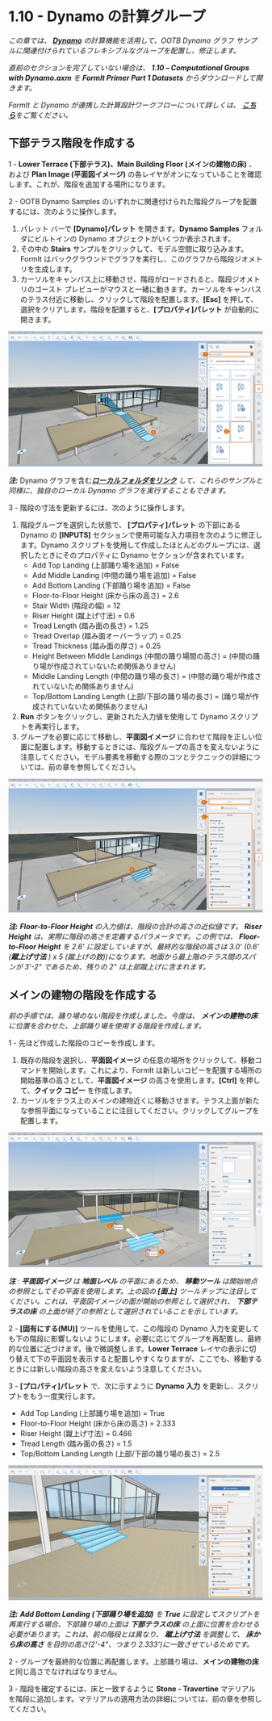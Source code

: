 # 1.10 - Dynamo の計算グループ

_この章では、 [_**Dynamo**_](http://dynamobim.org) の計算機能を活用して、OOTB Dynamo グラフ サンプルに関連付けられているフレキシブルなグループを配置し、修正します。_

_直前のセクションを完了していない場合は、_ _**1.10 – Computational Groups with Dynamo.axm**_ _を_ _**FormIt Primer Part 1 Datasets** からダウンロードして開きます。_

_FormIt と Dynamo が連携した計算設計ワークフローについて詳しくは、_ [_**こちら**_](http://formit.autodesk.com/page/formit-dynamo)_をご覧ください。_

## **下部テラス階段を作成する**

1 - **Lower Terrace (下部テラス)、Main Building Floor (メインの建物の床)** 、および **Plan Image (平面図イメージ)** の各レイヤがオンになっていることを確認します。これが、階段を追加する場所になります。

2 - OOTB Dynamo Samples のいずれかに関連付けられた階段グループを配置するには、次のように操作します。

1. パレット バーで **[Dynamo]パレット** を開きます。**Dynamo Samples** フォルダにビルトインの Dynamo オブジェクトがいくつか表示されます。
2. その中の **Stairs** サンプルをクリックして、モデル空間に取り込みます。FormIt はバックグラウンドでグラフを実行し、このグラフから階段ジオメトリを生成します。
3. カーソルをキャンバス上に移動させ、階段がロードされると、階段ジオメトリのゴースト プレビューがマウスと一緒に動きます。カーソルをキャンバスのテラス付近に移動し、クリックして階段を配置します。**[Esc]** を押して、選択をクリアします。階段を配置すると、**[プロパティ]パレット** が自動的に開きます。

![](<../../.gitbook/assets/0 (15) (1).png>)

_**注:**_ Dynamo グラフを含む[_**ローカルフォルダをリンク**_](https://formit.autodesk.com/page/formit-dynamo#dynamo-getting-started) _して、これらのサンプルと同様に、独自のローカル Dynamo グラフを実行することもできます。_

3 - 階段の寸法を更新するには、次のように操作します。

1. 階段グループを選択した状態で、 **[プロパティ]パレット** の下部にある Dynamo の **[INPUTS]** セクションで使用可能な入力項目を次のように修正します。Dynamo スクリプトを使用して作成したほとんどのグループには、選択したときにそのプロパティに Dynamo セクションが含まれています。
   * Add Top Landing \(上部踊り場を追加\) = False
   * Add Middle Landing \(中間の踊り場を追加\) = False
   * Add Bottom Landing \(下部踊り場を追加\) = False
   * Floor-to-Floor Height \(床から床の高さ\) = 2.6
   * Stair Width \(階段の幅\) = 12
   * Riser Height \(蹴上げ寸法\) = 0.6
   * Tread Length \(踏み面の長さ\) = 1.25
   * Tread Overlap \(踏み面オーバーラップ\) = 0.25
   * Tread Thickness \(踏み面の厚さ\) = 0.25
   * Height Between Middle Landings (中間の踊り場間の高さ) = (中間の踊り場が作成されていないため関係ありません)
   * Middle Landing Length (中間の踊り場の長さ) = (中間の踊り場が作成されていないため関係ありません)
   * Top/Bottom Landing Length (上部/下部の踊り場の長さ) = (踊り場が作成されていないため関係ありません)
2. **Run** ボタンをクリックし、更新された入力値を使用して Dynamo スクリプトを再実行します。
3. グループを必要に応じて移動し、**平面図イメージ** に合わせて階段を正しい位置に配置します。移動するときには、階段グループの高さを変えないように注意してください。モデル要素を移動する際のコツとテクニックの詳細については、前の章を参照してください。

![](<../../.gitbook/assets/1 (11).png>)

_**注:**_ _**Floor-to-Floor Height**_ _の入力値は、階段の合計の高さの近似値です。_ _**Riser Height**_ _は、実際に階段の高さを定義するパラメータです。この例では、_ _**Floor-to-Floor Height**_ _を 2.6' に設定していますが、最終的な階段の高さは 3.0' (0.6' (**蹴上げ寸法** ) x 5 (蹴上げの数))になります。地面から最上階のテラス間のスパンが 3'-2" であるため、残りの 2" は上部蹴上げに含まれます。_

## **メインの建物の階段を作成する**

_前の手順では、踊り場のない階段を作成しました。今度は、_ _**メインの建物の床** に位置を合わせた、上部踊り場を使用する階段を作成します。_

1 - 先ほど作成した階段のコピーを作成します。

1. 既存の階段を選択し、**平面図イメージ** の任意の場所をクリックして、移動コマンドを開始します。これにより、FormIt は新しいコピーを配置する場所の開始基準の高さとして、**平面図イメージ** の高さを使用します。**[Ctrl]** を押して、**クイック コピー** を作成します。
2. カーソルをテラス上のメインの建物近くに移動させます。テラス上面が新たな参照平面になっていることに注目してください。クリックしてグループを配置します。

![](<../../.gitbook/assets/2 (9) (1).png>)

_**注**_ _:_ _**平面図イメージ**_ _は_ _**地面レベル**_ _の平面にあるため、_ _**移動ツール**_ _は開始地点の参照としてその平面を使用します。上の図の_ _**[面上]**_ _ツールチップに注目してください。これは、平面図イメージの面が開始の参照として選択され、_ _**下部テラスの床**_ _の上面が終了の参照として選択されていることを示しています。_

2 - **[固有にする(MU)]** ツールを使用して、この階段の Dynamo 入力を変更しても下の階段に影響しないようにします。必要に応じてグループを再配置し、最終的な位置に近づけます。後で微調整します。**Lower Terrace** レイヤの表示に切り替えて下の平面図を表示すると配置しやすくなりますが、ここでも、移動するときには新しい階段の高さを変えないよう注意してください。

3 - **[プロパティ]パレット** で、次に示すように **Dynamo 入力** を更新し、スクリプトをもう一度実行します。

* Add Top Landing (上部踊り場を追加) = True
* Floor-to-Floor Height (床から床の高さ) = 2.333
* Riser Height (蹴上げ寸法) = 0.466
* Tread Length (踏み面の長さ) = 1.5
* Top/Bottom Landing Length (上部/下部の踊り場の長さ) = 2.5

![](<../../.gitbook/assets/3 (1).jpeg>)

_**注:**_ _**Add Bottom Landing (下部踊り場を追加)**_ _を_ _**True**_ _に設定してスクリプトを再実行する場合、下部踊り場の上面は_ _**下部テラスの床** の上面に位置を合わせる必要があります。これは、前の階段とは異なり、_ _**蹴上げ寸法**_ _を調整して、_ _**床から床の高さ**_ _を目的の高さ(2'-4"、つまり 2.333')に一致させているためです。_

2 - グループを最終的な位置に再配置します。上部踊り場は、**メインの建物の床** と同じ高さでなければなりません。

3 - 階段を確定するには、床と一致するように **Stone - Travertine** マテリアルを階段に追加します。マテリアルの適用方法の詳細については、前の章を参照してください。
